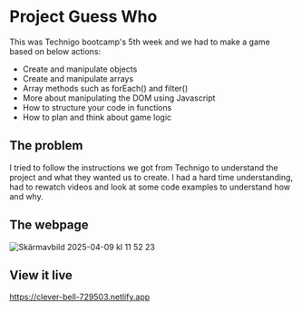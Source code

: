 # Project Guess Who

This was Technigo bootcamp's 5th week and we had to make a game based on below actions:

- Create and manipulate objects
- Create and manipulate arrays
- Array methods such as forEach() and filter()
- More about manipulating the DOM using Javascript
- How to structure your code in functions
- How to plan and think about game logic

## The problem

I tried to follow the instructions we got from Technigo to understand the project and what they wanted us to create. I had a hard time understanding, had to rewatch videos and look at some code examples to understand how and why. 

## The webpage
![Skärmavbild 2025-04-09 kl  11 52 23](https://github.com/user-attachments/assets/6c79a3f2-5f8b-488a-975a-f4329654495e)


## View it live

https://clever-bell-729503.netlify.app
